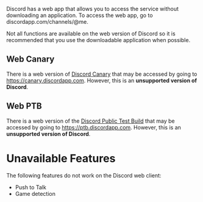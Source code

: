 <!-- TITLE: Discord Web -->
<!-- SUBTITLE:Discord browser client -->

Discord has a web app that allows you to access the service without downloading an application. To access the web app, go to discordapp.com/channels/@me. 

Not all functions are available on the web version of Discord so it is recommended that you use the downloadable application when possible. 

## Web Canary
There is a web version of [Discord Canary](/canary) that may be accessed by going to https://canary.discordapp.com. However, this is an **unsupported version of Discord**.

## Web PTB
There is a web version of the [Discord Public Test Build](/ptb) that may be accessed by going to https://ptb.discordapp.com. However, this is an **unsupported version of Discord**.

# Unavailable Features
The following features do not work on the Discord web client:
* Push to Talk
* Game detection